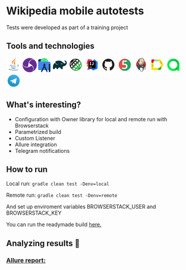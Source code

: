 # Wikipedia mobile autotests
Tests were developed as part of a training project

## Tools and technologies
![This is an image](/media/Java.png)
![This is an image](/media/appium.png)
![This is an image](/media/androidstudio.png)
![This is an image](/media/Gradle.png)
![This is an image](/media/Rest-Assured.png)
![This is an image](/media/Intelij_IDEA.png)
![This is an image](/media/Github.png)
![This is an image](/media/JUnit5.png)
![This is an image](/media/Jenkins.png)
![This is an image](/media/Allure_Report.png)
![This is an image](/media/AllureTestOps.png)
![This is an image](/media/Telegram.png)


## What's interesting?

* Configuration with Owner library for local and remote run with Browserstack
* Parametrized build
* Custom Listener
* Allure integration
* Telegram notifications

## How to run 

Local run:
```gradle clean test -Denv=local```

Remote run:
```gradle clean test -Denv=remote```

And set up enviroment variables BROWSERSTACK_USER and BROWSERSTACK_KEY

You can run the readymade build [here.](https://jenkins.autotests.cloud/job/C16-sw_tata_mobile_wiki_tests/)

## Analyzing results :bookmark_tabs:

### [Allure report:](https://jenkins.autotests.cloud/job/C16-sw_tata_mobile_wiki_tests/4/allure/#suites)

